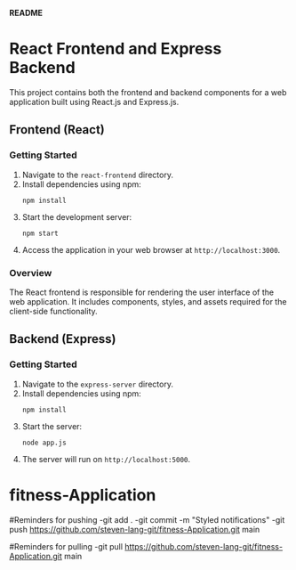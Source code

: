 **README**

# React Frontend and Express Backend

This project contains both the frontend and backend components for a web application built using React.js and Express.js.

## Frontend (React)

### Getting Started
1. Navigate to the `react-frontend` directory.
2. Install dependencies using npm:
    ```
    npm install
    ```
3. Start the development server:
    ```
    npm start
    ```
4. Access the application in your web browser at `http://localhost:3000`.

### Overview
The React frontend is responsible for rendering the user interface of the web application. It includes components, styles, and assets required for the client-side functionality.

## Backend (Express)

### Getting Started
1. Navigate to the `express-server` directory.
2. Install dependencies using npm:
    ```
    npm install
    ```
3. Start the server:
    ```
    node app.js
    ```
4. The server will run on `http://localhost:5000`.

# fitness-Application
#Reminders for pushing
-git add .
-git commit -m "Styled notifications"
-git push https://github.com/steven-lang-git/fitness-Application.git main

#Reminders for pulling
-git pull https://github.com/steven-lang-git/fitness-Application.git main